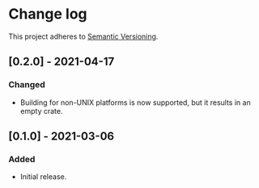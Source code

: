 # Change log

This project adheres to [Semantic Versioning](https://semver.org/spec/v2.0.0.html).

## [0.2.0] - 2021-04-17

### Changed

- Building for non-UNIX platforms is now supported, but it results in
  an empty crate.

## [0.1.0] - 2021-03-06

### Added

- Initial release.
